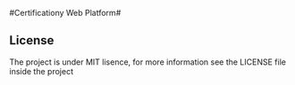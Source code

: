 #Certificationy Web Platform#

License
---------

The project is under MIT lisence, for more information see the LICENSE file inside the project
